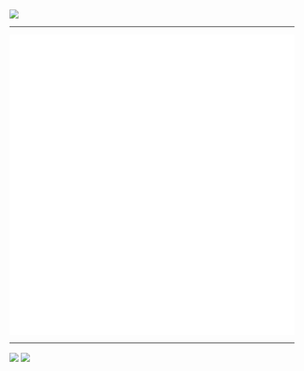 <img align="center" src="https://github-profile-trophy.vercel.app/?username=touchnanotouch&row=1&theme=flat)](https://github.com/ryo-ma/github-profile-trophy">

---

<img align="center" src="/github-metrics.svg">

---

<img align="center" src="https://img.shields.io/badge/dynamic/json?style=for-the-badge&labelColor=black&color=%23ffa116&label=Solved&query=solvedPercentage&url=https%3A%2F%2Fleetcode-badge.vercel.app%2Fapi%2Fusers%2Ftouchnanotouch&logo=leetcode&logoColor=yellow"> <img align="center" src="https://img.shields.io/badge/dynamic/json?style=for-the-badge&labelColor=black&color=%23ffa116&label=Ranking&query=ranking&url=https%3A%2F%2Fleetcode-badge.vercel.app%2Fapi%2Fusers%2Ftouchnanotouch&logo=leetcode&logoColor=yellow">
